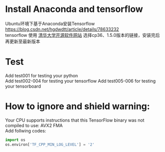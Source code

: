 # Install Anaconda and tensorflow
Ubuntu环境下基于Anaconda安装Tensorflow  https://blog.csdn.net/hgdwdtt/article/details/78633232  
tensorflow 使用 [清华大学开源软件网站](https://mirrors.tuna.tsinghua.edu.cn/help/tensorflow/) 选择cp36、1.5.0版本的链接，安装完后再更新至最新版本

# Test
Add test001 for testing your python  
Add test002-004 for testing your tensorflow
Add test005-006 for testing your tensorboard

# How to ignore and shield warning:
Your CPU supports instructions that this TensorFlow binary was not compiled to use: AVX2 FMA  
Add follwing codes:  
```python
import os  
os.environ['TF_CPP_MIN_LOG_LEVEL'] = '2'
```
